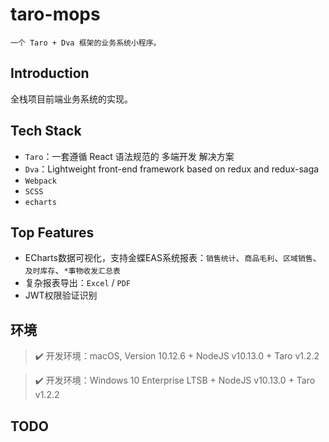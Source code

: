 # taro-mops

    一个 Taro + Dva 框架的业务系统小程序。

## Introduction

全栈项目前端业务系统的实现。

## Tech Stack

* `Taro`：一套遵循 React 语法规范的 多端开发 解决方案
* `Dva`：Lightweight front-end framework based on redux and redux-saga
* `Webpack`
* `SCSS`
* `echarts`

## Top Features

* ECharts数据可视化，支持金蝶EAS系统报表：`销售统计`、`商品毛利`、`区域销售`、`及时库存`、`*事物收发汇总表`
* 复杂报表导出：`Excel` / `PDF`
* JWT权限验证识别

## 环境

> ✔️ 开发环境：macOS, Version 10.12.6 + NodeJS v10.13.0 + Taro v1.2.2

> ✔️ 开发环境：Windows 10 Enterprise LTSB + NodeJS v10.13.0 + Taro v1.2.2

## TODO
